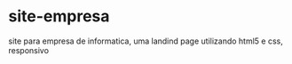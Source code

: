 # site-empresa
site para empresa de informatica, uma landind page utilizando html5 e css, responsivo
